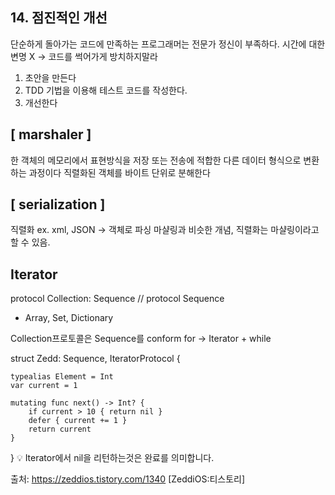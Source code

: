 ## 14. 점진적인 개선
단순하게 돌아가는 코드에 만족하는 프로그래머는 전문가 정신이 부족하다.
시간에 대한 변명 X -> 코드를 썩어가게 방치하지말라

1. 초안을 만든다
2. TDD 기법을 이용해 테스트 코드를 작성한다.
3. 개선한다

## [ marshaler ]
한 객체의 메모리에서 표현방식을 저장 또는 전송에 적합한 다른 데이터 형식으로 변환하는 과정이다
직렬화된 객체를 바이트 단위로 분해한다

## [ serialization ]
직렬화
ex. xml, JSON -> 객체로 파싱
마샬링과 비슷한 개념, 직렬화는 마샬링이라고 할 수 있음.

## Iterator
protocol Collection: Sequence // protocol Sequence
- Array, Set, Dictionary

Collection프로토콜은 Sequence를 conform
for -> Iterator + while

struct Zedd: Sequence, IteratorProtocol {
    
    typealias Element = Int
    var current = 1
    
    mutating func next() -> Int? {
        if current > 10 { return nil }
        defer { current += 1 }
        return current
    }
}
💡 Iterator에서 nil을 리턴하는것은 완료를 의미합니다.

출처: https://zeddios.tistory.com/1340 [ZeddiOS:티스토리]
